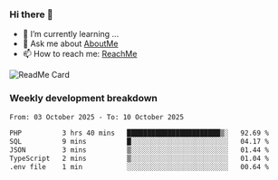 ### Hi there 👋

- 🌱 I’m currently learning ...
- 💬 Ask me about [AboutMe](https://www.itzcy.com/about)
- 📫 How to reach me: [ReachMe](https://www.itzcy.com/about)

![ReadMe Card](https://github-readme-stats-ten-gilt.vercel.app/api?username=SuperChenYun&show_icons=true&title_color=fff&icon_color=79ff97&text_color=9f9f9f&bg_color=151515&hide_border=true)

### Weekly development breakdown
<!--START_SECTION:waka-->

```txt
From: 03 October 2025 - To: 10 October 2025

PHP          3 hrs 40 mins   ███████████████████████▒░   92.69 %
SQL          9 mins          █░░░░░░░░░░░░░░░░░░░░░░░░   04.17 %
JSON         3 mins          ▒░░░░░░░░░░░░░░░░░░░░░░░░   01.44 %
TypeScript   2 mins          ▒░░░░░░░░░░░░░░░░░░░░░░░░   01.04 %
.env file    1 min           ░░░░░░░░░░░░░░░░░░░░░░░░░   00.64 %
```

<!--END_SECTION:waka-->
